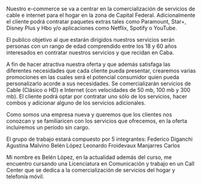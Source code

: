  Nuestro e-commerce se va a centrar en la comercialización de servicios de cable e internet para el hogar en la zona de Capital Federal. 
 Adicionalmente el cliente podrá contratar paquetes extras tales como Paramount, Star+, Disney Plus y Hbo y/o
 aplicaciones como Netflix, Spotify o YouTube.

 El publico objetivo al que estarán dirigidos nuestros servicios serán personas con un rango de edad comprendido entre los 18 y 60 años interesados en contratar nuestros servicios y que  recidan en Caba.

A fin de hacer atractiva nuestra oferta y que además satisfaga las diferentes necesidades que cada cliente pueda presentar, crearemos varias promociones en las cuales será el potencial consumidor quien pueda personalizarlo acorde a sus necesidades. Se comercializarán  servicios de Cable (Clásico o HD) e Internet (con velocidades de 50 mb, 100 mb y 300 mb). El cliente podrá optar por contratar uno sólo de los servicios, hacer combos y adicionar alguno de los servicios adicionales.

Como somos una empresa nueva y queremos que los clientes nos conozcan y se familiaricen con los servicios que ofrecemos, en la oferta incluiremos un período sin cargo.

El grupo de trabajo estará compuesto por 5 integrantes:
Federico Diganchi
Agustina Malvino
Belén López
Leonardo Froidevaux
Manjarres Carlos


Mi nombre es Belén López, en la actualidad además del curso, me encuentro cursando una Licenciatura en Comunicación y trabajo en un Call Center que se dedica a la comercialización de servicios del hogar y telefonía móvil.